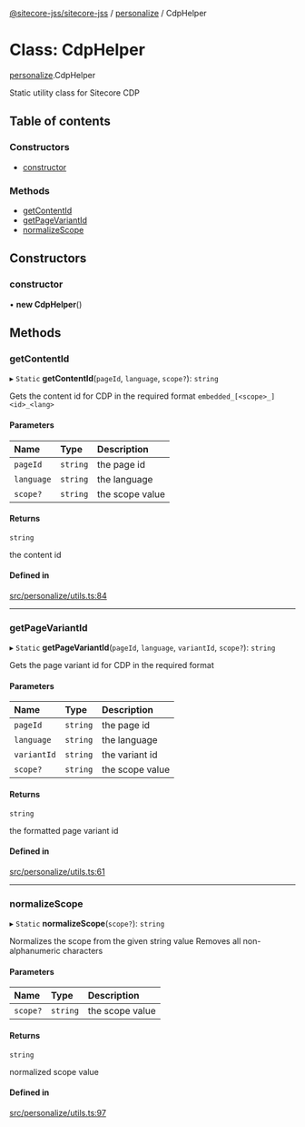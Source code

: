 [@sitecore-jss/sitecore-jss](../README.md) / [personalize](../modules/personalize.md) / CdpHelper

# Class: CdpHelper

[personalize](../modules/personalize.md).CdpHelper

Static utility class for Sitecore CDP

## Table of contents

### Constructors

- [constructor](personalize.CdpHelper.md#constructor)

### Methods

- [getContentId](personalize.CdpHelper.md#getcontentid)
- [getPageVariantId](personalize.CdpHelper.md#getpagevariantid)
- [normalizeScope](personalize.CdpHelper.md#normalizescope)

## Constructors

### constructor

• **new CdpHelper**()

## Methods

### getContentId

▸ `Static` **getContentId**(`pageId`, `language`, `scope?`): `string`

Gets the content id for CDP in the required format `embedded_[<scope>_]<id>_<lang>`

#### Parameters

| Name | Type | Description |
| :------ | :------ | :------ |
| `pageId` | `string` | the page id |
| `language` | `string` | the language |
| `scope?` | `string` | the scope value |

#### Returns

`string`

the content id

#### Defined in

[src/personalize/utils.ts:84](https://github.com/Sitecore/jss/blob/6dacbc0f6/packages/sitecore-jss/src/personalize/utils.ts#L84)

___

### getPageVariantId

▸ `Static` **getPageVariantId**(`pageId`, `language`, `variantId`, `scope?`): `string`

Gets the page variant id for CDP in the required format

#### Parameters

| Name | Type | Description |
| :------ | :------ | :------ |
| `pageId` | `string` | the page id |
| `language` | `string` | the language |
| `variantId` | `string` | the variant id |
| `scope?` | `string` | the scope value |

#### Returns

`string`

the formatted page variant id

#### Defined in

[src/personalize/utils.ts:61](https://github.com/Sitecore/jss/blob/6dacbc0f6/packages/sitecore-jss/src/personalize/utils.ts#L61)

___

### normalizeScope

▸ `Static` **normalizeScope**(`scope?`): `string`

Normalizes the scope from the given string value
Removes all non-alphanumeric characters

#### Parameters

| Name | Type | Description |
| :------ | :------ | :------ |
| `scope?` | `string` | the scope value |

#### Returns

`string`

normalized scope value

#### Defined in

[src/personalize/utils.ts:97](https://github.com/Sitecore/jss/blob/6dacbc0f6/packages/sitecore-jss/src/personalize/utils.ts#L97)
